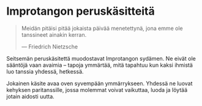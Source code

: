 # Improtangon peruskäsitteitä

> Meidän pitäisi pitää jokaista päivää menetettynä, jona emme ole tanssineet ainakin kerran.
>
> — Friedrich Nietzsche

Seitsemän peruskäsitettä muodostavat Improtangon sydämen. Ne eivät ole sääntöjä vaan avaimia – tapoja ymmärtää, mitä tapahtuu kun kaksi ihmistä luo tanssia yhdessä, hetkessä.

Jokainen käsite avaa oven syvempään ymmärrykseen. Yhdessä ne luovat kehyksen paritanssille, jossa molemmat voivat vaikuttaa, luoda ja löytää jotain aidosti uutta.
